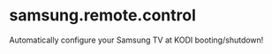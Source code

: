 samsung.remote.control
======================

Automatically configure your Samsung TV at KODI booting/shutdown!

